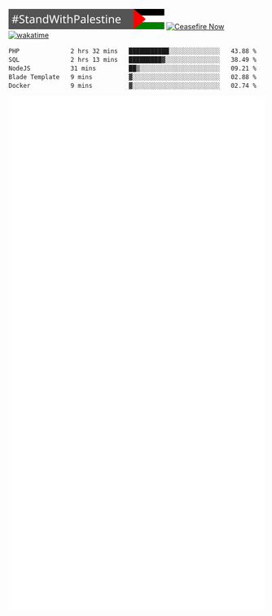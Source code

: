 [![github](https://raw.githubusercontent.com/saedyousef/StandWithPalestine/main/badges/flat/StandWithPalestine.svg)](https://github.com/saedyousef/StandWithPalestine)
[![Ceasefire Now](https://badge.techforpalestine.org/default)](https://techforpalestine.org/learn-more)
[![wakatime](https://wakatime.com/badge/user/03bf07e2-4c78-4826-8603-8922f0241061.svg)](https://wakatime.com/@03bf07e2-4c78-4826-8603-8922f0241061)
<!-- [![committers.top badge](https://user-badge.committers.top/jordan_private/saedyousef.svg)](https://user-badge.committers.top/jordan_private/saedyousef) -->

<!-- ![Profile Views](https://visitor-badge.glitch.me/badge?page_id=saedyousef.saedyousef&left_color=grey&right_color=blue&left_text=👀+Profile+Views) -->



<!-- <img src="https://github-readme-stats.vercel.app/api?username=saedyousef&show_icons=true&count_private=true" width="100%" /> --> 

<!--START_SECTION:waka-->

```txt
PHP              2 hrs 32 mins   ███████████░░░░░░░░░░░░░░   43.88 %
SQL              2 hrs 13 mins   █████████▓░░░░░░░░░░░░░░░   38.49 %
NodeJS           31 mins         ██▒░░░░░░░░░░░░░░░░░░░░░░   09.21 %
Blade Template   9 mins          ▓░░░░░░░░░░░░░░░░░░░░░░░░   02.88 %
Docker           9 mins          ▓░░░░░░░░░░░░░░░░░░░░░░░░   02.74 %
```

<!--END_SECTION:waka-->
    
<!-- ![github contribution grid snake animation](https://raw.githubusercontent.com/saedyousef/saedyousef/output/github-contribution-grid-snake.svg) -->


![Metrics](./github-metrics.svg)
